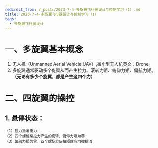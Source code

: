 ```yaml
---
redirect_from: /_posts/2023-7-4-多旋翼飞行器设计与控制学习（1）.md
title: 2023-7-4-多旋翼飞行器设计与控制学习（1）
tags: 
  - 多旋翼飞行器设计
---
```


# 一、多旋翼基本概念  
1. 无人机（Unmanned Aerial Vehicle:UAV）,微小型无人机英文：Drone。
2. 多旋翼通常驱动多个旋翼从而产生拉力、滚转力矩、俯仰力矩、偏航力矩。**（无论有多少个旋翼，都是产生这四个力）**

# 二、四旋翼的操控
## 1. 悬停状态：  
    （1）拉力抵消重力  
    （2）四个螺旋桨拉力产生的旋转、俯仰力矩为零
    （3）偏航力矩为零，四个螺旋桨反扭矩效应均被抵消

